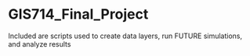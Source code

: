 # GIS714_Final_Project
Included are scripts used to create data layers, run FUTURE simulations, and analyze results
